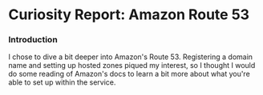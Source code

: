 # Curiosity Report: Amazon Route 53

### Introduction
I chose to dive a bit deeper into Amazon's Route 53. Registering a domain name and setting up hosted zones piqued my interest, so I thought I would do some reading of Amazon's docs to learn a bit more about what you're able to set up within the service.